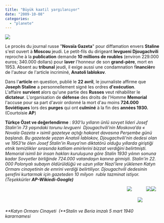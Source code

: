 ```yaml
---
title: "Büyük kaatil yargılanıyor"
date: "2009-10-08"
categories: 
  - "planete"
---
```


![](/uploads/image/stalin_color.jpg)

Le procès du journal russe "**Novaïa Gazeta**" pour diffamation envers **Staline** s'est ouvert à **Moscou** jeudi. Le petit-fils du dirigeant **Ievgueni Djougachvili** reproche à la **publication** demande **10 millions de roubles** (environ 229.000 euros; 340.000 dollars) pour **laver** l'honneur de son **grand-père**, mort en 1953. Absent au **tribunal** jeudi, il exige aussi une condamnation f**inancièr**e de l'auteur de l'article incriminé, **Anatoli Iablokov**.  
  
Dans l'**article** en question, publié le **22 avril**, le journaliste affirme que **Joseph Staline** a personnellement signé les ordres **d'exécution**.  
L'affaire **survient** alors qu'une partie des **Russes** veut réhabiliter le **dictateur**. L'organisation de **défense** des droits de l'Homme **Memorial** l'accuse pour sa part d'avoir ordonné la mort d'au moins **724.000 Soviétiques** lors des **purges** qui ont **culminé** à la fin des **années 1930.** (Courtoisie **AP**)  
  
**Türkçe Özet ve değerlendirme** : _930’lu yılların ünlü sovyet lideri Josef Stalin’in 73 yaşındaki torunu Ievgueni  Djougachvili’nin Moskova’da « Novaïa Gazeta » isimli gazeteye açtığı hakaret davasına Perşembe günü başlandı. Bu gazetede yazan Anatoli İablokov, Djougachvili’nin dedesi olan ve 1953’te ölen Josef Stalin’in Rusya’nın diktatörü olduğu yıllarda giriştiği etnik temizlikler sırasında katliam emirlerini bizzat verdiğini belirtmişti. Memorial isimli bir insan hakları kuruluşuna göre Stalin 1930 yılının sonuna kadar Sovyetler birliğinde 724.000 vatandaşın kanına girmişti. Stalin’in 22. 000 Polonyalı subayın öldürüldüğü ve uzun yıllar Nazi'lere yüklenen Katyn Ormanı cinayetinin de emrini verdiği belirtiliyor. Djougachvili dedesinin şerefini kurtarmak için gazeteden 10 milyon  ruble tazminat istiyor. (Teşekkürler **AP-Wikiedi-Google)**_

                                                                                                     _**![](/uploads/image/n22(2).jpg)**_            ![](/uploads/image/n27.jpg)![](/uploads/image/katyn6.jpg)                                                                                                                                                                                                                                              ![](/uploads/image/n18.jpg)                       
_**Katyn Ormanı Cinayeti  (**Stalin ve Beria imzalı 5 mart 1940 kararnamesi_
